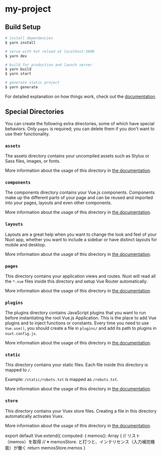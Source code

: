 # my-project

## Build Setup

```bash
# install dependencies
$ yarn install

# serve with hot reload at localhost:3000
$ yarn dev

# build for production and launch server
$ yarn build
$ yarn start

# generate static project
$ yarn generate
```

For detailed explanation on how things work, check out the [documentation](https://nuxtjs.org).

## Special Directories

You can create the following extra directories, some of which have special behaviors. Only `pages` is required; you can delete them if you don't want to use their functionality.

### `assets`

The assets directory contains your uncompiled assets such as Stylus or Sass files, images, or fonts.

More information about the usage of this directory in [the documentation](https://nuxtjs.org/docs/2.x/directory-structure/assets).

### `components`

The components directory contains your Vue.js components. Components make up the different parts of your page and can be reused and imported into your pages, layouts and even other components.

More information about the usage of this directory in [the documentation](https://nuxtjs.org/docs/2.x/directory-structure/components).

### `layouts`

Layouts are a great help when you want to change the look and feel of your Nuxt app, whether you want to include a sidebar or have distinct layouts for mobile and desktop.

More information about the usage of this directory in [the documentation](https://nuxtjs.org/docs/2.x/directory-structure/layouts).

### `pages`

This directory contains your application views and routes. Nuxt will read all the `*.vue` files inside this directory and setup Vue Router automatically.

More information about the usage of this directory in [the documentation](https://nuxtjs.org/docs/2.x/get-started/routing).

### `plugins`

The plugins directory contains JavaScript plugins that you want to run before instantiating the root Vue.js Application. This is the place to add Vue plugins and to inject functions or constants. Every time you need to use `Vue.use()`, you should create a file in `plugins/` and add its path to plugins in `nuxt.config.js`.

More information about the usage of this directory in [the documentation](https://nuxtjs.org/docs/2.x/directory-structure/plugins).

### `static`

This directory contains your static files. Each file inside this directory is mapped to `/`.

Example: `/static/robots.txt` is mapped as `/robots.txt`.

More information about the usage of this directory in [the documentation](https://nuxtjs.org/docs/2.x/directory-structure/static).

### `store`

This directory contains your Vuex store files. Creating a file in this directory automatically activates Vuex.

More information about the usage of this directory in [the documentation](https://nuxtjs.org/docs/2.x/directory-structure/store).

<!-- <template>
 <div class="page">
   <Progressbar
     :count="todos.length"
     :max="max"
   />
   <Form @listAdded="newTodo" />
   <List class="list" :todos="todos" />
 </div>
</template>

<script>
import List from '../components/List.vue'
import Form from '../components/From.vue'
import Progressbar from '../components/Progressbar.vue'

export default {
 components: {
   List,
   Form,
   Progressbar,
 },
 data () {
   return {
     todos: ['メモを入力して下さい'],
     max: 10,
   }
 },
 methods: {
   newTodo (todo) {
     this.todos.push(todo);
   },
 },
}
</script>

<style lang="scss">
</style> -->

<template>
  <div id = "app">
    <h1>メモ　作成</h1>
  <ul>
    <button @click="addMemo()">メモ</button>
      <div v-for="(memo, index) in memos" :key="index">
        <textarea v-model="memos[index]" placeholder="内容を入力" @keyup.enter="addMemo"></textarea>
        <span :class="{ done: memo.done }">{{ memo.text }}</span>
        <button @click="deleteMemo(memo)">削除</button>
  </ul>
</template>

export default Vue.extend({
computed: {
memos(): Array<Memo> {
// リスト（memos）を取得
// ※ memosStore. と打つと、インテリセンス（入力補完機能）が働く
return memosStore.memos
}
